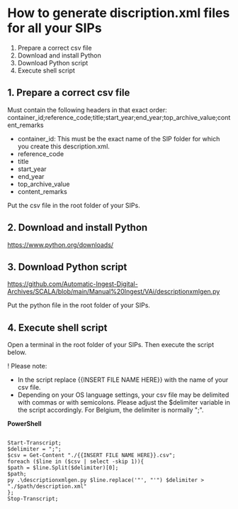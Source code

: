 # How to generate discription.xml files for all your SIPs

1. Prepare a correct csv file
2. Download and install Python
3. Download Python script
4. Execute shell script

## 1. Prepare a correct csv file

Must contain the following headers in that exact order:
container_id;reference_code;title;start_year;end_year;top_archive_value;content_remarks

- container_id: This must be the exact name of the SIP folder for which you create this description.xml.
- reference_code
- title
- start_year
- end_year
- top_archive_value
- content_remarks

Put the csv file in the root folder of your SIPs.

## 2. Download and install Python

https://www.python.org/downloads/

## 3. Download Python script

https://github.com/Automatic-Ingest-Digital-Archives/SCALA/blob/main/Manual%20Ingest/VAi/descriptionxmlgen.py

Put the python file in the root folder of your SIPs.

## 4. Execute shell script

Open a terminal in the root folder of your SIPs. Then execute the script below.

! Please note:

- In the script replace {{INSERT FILE NAME HERE}} with the name of your csv file.
- Depending on your OS language settings, your csv file may be delimited with commas or with semicolons. Please adjust the $delimiter variable in the script accordingly. For Belgium, the delimiter is normally ";".

<b>PowerShell</b>

<code>
Start-Transcript;
$delimiter = ";";
$csv = Get-Content "./{{INSERT FILE NAME HERE}}.csv";
foreach ($line in ($csv | select -skip 1)){
$path = $line.Split($delimiter)[0];
$path;
py .\descriptionxmlgen.py $line.replace('"', "'") $delimiter > "./$path/description.xml"
};
Stop-Transcript;
</code>
